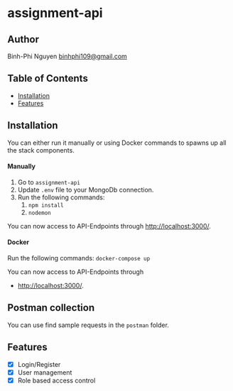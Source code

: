 # assignment-api

## Author

Binh-Phi Nguyen
binhphi109@gmail.com

## Table of Contents

- [Installation](#installation)
- [Features](#features)

## Installation

You can either run it manually or using Docker commands to spawns up all the stack components.

#### Manually

1. Go to `assignment-api`
2. Update `.env` file to your MongoDb connection.
3. Run the following commands:
    1. `npm install`
    2. `nodemon`

You can now access to API-Endpoints through [http://localhost:3000/](http://localhost:3000/).

#### Docker

Run the following commands: `docker-compose up`

You can now access to API-Endpoints through 
- [http://localhost:3000/](http://localhost:3000/).

## Postman collection

You can use find sample requests in the `postman` folder.

## Features

- [x] Login/Register
- [x] User management
- [x] Role based access control
